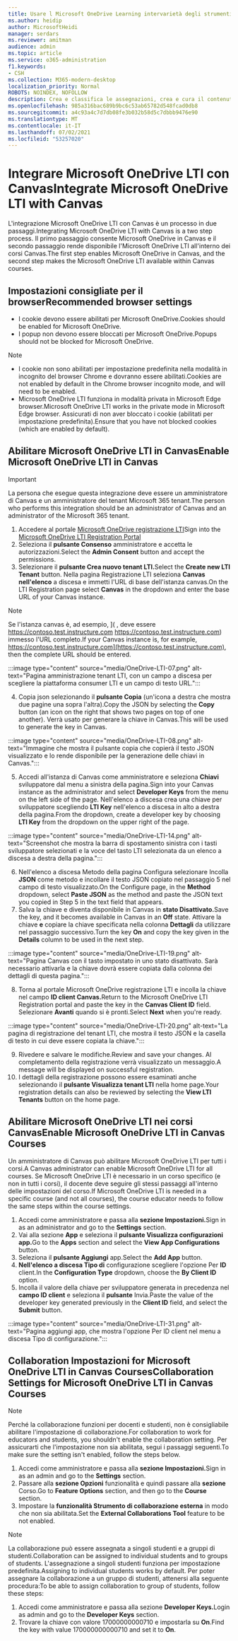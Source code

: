 ```yaml
---
title: Usare l Microsoft OneDrive Learning intervarietà degli strumenti di distribuzione
ms.author: heidip
author: MicrosoftHeidi
manager: serdars
ms.reviewer: amitman
audience: admin
ms.topic: article
ms.service: o365-administration
f1.keywords:
- CSH
ms.collection: M365-modern-desktop
localization_priority: Normal
ROBOTS: NOINDEX, NOFOLLOW
description: Crea e classifica le assegnazioni, crea e cura il contenuto del corso e collabora ai file in tempo reale con la nuova app Microsoft OneDrive Learning Tools Interoperability App.
ms.openlocfilehash: 985a316bac689b9bc6c53ab65782d548fcad0db8
ms.sourcegitcommit: a4c93a4c7d7db08fe3b032b58d5c7dbbb9476e90
ms.translationtype: MT
ms.contentlocale: it-IT
ms.lasthandoff: 07/02/2021
ms.locfileid: "53257020"
---
```

# <a name="integrate-microsoft-onedrive-lti-with-canvas"></a><span data-ttu-id="09426-103">Integrare Microsoft OneDrive LTI con Canvas</span><span class="sxs-lookup"><span data-stu-id="09426-103">Integrate Microsoft OneDrive LTI with Canvas</span></span>

<span data-ttu-id="09426-104">L'integrazione Microsoft OneDrive LTI con Canvas è un processo in due passaggi.</span><span class="sxs-lookup"><span data-stu-id="09426-104">Integrating Microsoft OneDrive LTI with Canvas is a two step process.</span></span> <span data-ttu-id="09426-105">Il primo passaggio consente Microsoft OneDrive in Canvas e il secondo passaggio rende disponibile l'Microsoft OneDrive LTI all'interno dei corsi Canvas.</span><span class="sxs-lookup"><span data-stu-id="09426-105">The first step enables Microsoft OneDrive in Canvas, and the second step makes the Microsoft OneDrive LTI available within Canvas courses.</span></span>

## <a name="recommended-browser-settings"></a><span data-ttu-id="09426-106">Impostazioni consigliate per il browser</span><span class="sxs-lookup"><span data-stu-id="09426-106">Recommended browser settings</span></span>

- <span data-ttu-id="09426-107">I cookie devono essere abilitati per Microsoft OneDrive.</span><span class="sxs-lookup"><span data-stu-id="09426-107">Cookies should be enabled for Microsoft OneDrive.</span></span>
- <span data-ttu-id="09426-108">I popup non devono essere bloccati per Microsoft OneDrive.</span><span class="sxs-lookup"><span data-stu-id="09426-108">Popups should not be blocked for Microsoft OneDrive.</span></span>

> [!NOTE]
> - <span data-ttu-id="09426-109">I cookie non sono abilitati per impostazione predefinita nella modalità in incognito del browser Chrome e dovranno essere abilitati.</span><span class="sxs-lookup"><span data-stu-id="09426-109">Cookies are not enabled by default in the Chrome browser incognito mode, and will need to be enabled.</span></span>
> - <span data-ttu-id="09426-110">Microsoft OneDrive LTI funziona in modalità privata in Microsoft Edge browser.</span><span class="sxs-lookup"><span data-stu-id="09426-110">Microsoft OneDrive LTI works in the private mode in Microsoft Edge browser.</span></span> <span data-ttu-id="09426-111">Assicurati di non aver bloccato i cookie (abilitati per impostazione predefinita).</span><span class="sxs-lookup"><span data-stu-id="09426-111">Ensure that you have not blocked cookies (which are enabled by default).</span></span>

## <a name="enable-microsoft-onedrive-lti-in-canvas"></a><span data-ttu-id="09426-112">Abilitare Microsoft OneDrive LTI in Canvas</span><span class="sxs-lookup"><span data-stu-id="09426-112">Enable Microsoft OneDrive LTI in Canvas</span></span>

> [!IMPORTANT]
> <span data-ttu-id="09426-113">La persona che esegue questa integrazione deve essere un amministratore di Canvas e un amministratore del tenant Microsoft 365 tenant.</span><span class="sxs-lookup"><span data-stu-id="09426-113">The person who performs this integration should be an administrator of Canvas and an administrator of the Microsoft 365 tenant.</span></span>

1. <span data-ttu-id="09426-114">Accedere al portale <a href="https://onedrivelti.microsoft.com/admin" target="_blank">Microsoft OneDrive registrazione LTI</a></span><span class="sxs-lookup"><span data-stu-id="09426-114">Sign into the <a href="https://onedrivelti.microsoft.com/admin" target="_blank">Microsoft OneDrive LTI Registration Portal</a></span></span>
1. <span data-ttu-id="09426-115">Seleziona il **pulsante Consenso** amministratore e accetta le autorizzazioni.</span><span class="sxs-lookup"><span data-stu-id="09426-115">Select the **Admin Consent** button and accept the permissions.</span></span>
1. <span data-ttu-id="09426-116">Selezionare il **pulsante Crea nuovo tenant LTI.**</span><span class="sxs-lookup"><span data-stu-id="09426-116">Select the **Create new LTI Tenant** button.</span></span> <span data-ttu-id="09426-117">Nella pagina Registrazione LTI seleziona **Canvas nell'elenco** a discesa e immetti l'URL di base dell'istanza canvas.</span><span class="sxs-lookup"><span data-stu-id="09426-117">On the LTI Registration page select **Canvas** in the dropdown and enter the base URL of your Canvas instance.</span></span>

> [!NOTE]
> <span data-ttu-id="09426-118">Se l'istanza canvas è, ad esempio, ]( , deve essere https://contoso.test.instructure.com https://contoso.test.instructure.com) immesso l'URL completo.</span><span class="sxs-lookup"><span data-stu-id="09426-118">If your Canvas instance is, for example, https://contoso.test.instructure.com](https://contoso.test.instructure.com), then the complete URL should be entered.</span></span>

:::image type="content" source="media/OneDrive-LTI-07.png" alt-text="Pagina amministrazione tenant LTI, con un campo a discesa per scegliere la piattaforma consumer LTI e un campo di testo URL.":::

4. <span data-ttu-id="09426-120">Copia json selezionando il **pulsante Copia** (un'icona a destra che mostra due pagine una sopra l'altra).</span><span class="sxs-lookup"><span data-stu-id="09426-120">Copy the JSON by selecting the **Copy** button (an icon on the right that shows two pages on top of one another).</span></span> <span data-ttu-id="09426-121">Verrà usato per generare la chiave in Canvas.</span><span class="sxs-lookup"><span data-stu-id="09426-121">This will be used to generate the key in Canvas.</span></span>

:::image type="content" source="media/OneDrive-LTI-08.png" alt-text="Immagine che mostra il pulsante copia che copierà il testo JSON visualizzato e lo rende disponibile per la generazione delle chiavi in Canvas.":::

5. <span data-ttu-id="09426-123">Accedi all'istanza di Canvas come amministratore e seleziona **Chiavi** sviluppatore dal menu a sinistra della pagina.</span><span class="sxs-lookup"><span data-stu-id="09426-123">Sign into your Canvas instance as the administrator and select **Developer Keys** from the menu on the left side of the page.</span></span> <span data-ttu-id="09426-124">Nell'elenco a discesa crea una chiave per sviluppatore scegliendo **LTI Key** nell'elenco a discesa in alto a destra della pagina.</span><span class="sxs-lookup"><span data-stu-id="09426-124">From the dropdown, create a developer key by choosing **LTI Key** from the dropdown on the upper right of the page.</span></span>

:::image type="content" source="media/OneDrive-LTI-14.png" alt-text="Screenshot che mostra la barra di spostamento sinistra con i tasti sviluppatore selezionati e la voce del tasto LTI selezionata da un elenco a discesa a destra della pagina.":::

6. <span data-ttu-id="09426-126">Nell'elenco a discesa  Metodo della pagina Configura selezionare Incolla **JSON** come metodo e incollare il testo JSON copiato nel passaggio 5 nel campo di testo visualizzato.</span><span class="sxs-lookup"><span data-stu-id="09426-126">On the Configure page, in the **Method** dropdown, select **Paste JSON** as the method and paste the JSON text you copied in Step 5 in the text field that appears.</span></span>
7. <span data-ttu-id="09426-127">Salva la chiave e diventa disponibile in Canvas in **stato Disattivato.**</span><span class="sxs-lookup"><span data-stu-id="09426-127">Save the key, and it becomes available in Canvas in an **Off** state.</span></span> <span data-ttu-id="09426-128">Attivare la chiave **e** copiare la chiave specificata nella colonna **Dettagli** da utilizzare nel passaggio successivo.</span><span class="sxs-lookup"><span data-stu-id="09426-128">Turn the key **On** and copy the key given in the **Details** column to be used in the next step.</span></span>

:::image type="content" source="media/OneDrive-LTI-19.png" alt-text="Pagina Canvas con il tasto impostato in uno stato disattivato. Sarà necessario attivarla e la chiave dovrà essere copiata dalla colonna dei dettagli di questa pagina.":::

8. <span data-ttu-id="09426-130">Torna al portale Microsoft OneDrive registrazione LTI e incolla la chiave nel campo **ID client Canvas.**</span><span class="sxs-lookup"><span data-stu-id="09426-130">Return to the Microsoft OneDrive LTI Registration portal and paste the key in the **Canvas Client ID** field.</span></span> <span data-ttu-id="09426-131">Selezionare **Avanti** quando si è pronti.</span><span class="sxs-lookup"><span data-stu-id="09426-131">Select **Next** when you're ready.</span></span>

:::image type="content" source="media/OneDrive-LTI-20.png" alt-text="La pagina di registrazione del tenant LTI, che mostra il testo JSON e la casella di testo in cui deve essere copiata la chiave.":::

9. <span data-ttu-id="09426-133">Rivedere e salvare le modifiche.</span><span class="sxs-lookup"><span data-stu-id="09426-133">Review and save your changes.</span></span> <span data-ttu-id="09426-134">Al completamento della registrazione verrà visualizzato un messaggio.</span><span class="sxs-lookup"><span data-stu-id="09426-134">A message will be displayed on successful registration.</span></span>
10. <span data-ttu-id="09426-135">I dettagli della registrazione possono essere esaminati anche selezionando il **pulsante Visualizza tenant LTI** nella home page.</span><span class="sxs-lookup"><span data-stu-id="09426-135">Your registration details can also be reviewed by selecting the **View LTI Tenants** button on the home page.</span></span>

## <a name="enable-microsoft-onedrive-lti-in-canvas-courses"></a><span data-ttu-id="09426-136">Abilitare Microsoft OneDrive LTI nei corsi Canvas</span><span class="sxs-lookup"><span data-stu-id="09426-136">Enable Microsoft OneDrive LTI in Canvas Courses</span></span>

<span data-ttu-id="09426-137">Un amministratore di Canvas può abilitare Microsoft OneDrive LTI per tutti i corsi.</span><span class="sxs-lookup"><span data-stu-id="09426-137">A Canvas administrator can enable Microsoft OneDrive LTI for all courses.</span></span> <span data-ttu-id="09426-138">Se Microsoft OneDrive LTI è necessario in un corso specifico (e non in tutti i corsi), il docente deve seguire gli stessi passaggi all'interno delle impostazioni del corso.</span><span class="sxs-lookup"><span data-stu-id="09426-138">If Microsoft OneDrive LTI is needed in a specific course (and not all courses), the course educator needs to follow the same steps within the course settings.</span></span>

1. <span data-ttu-id="09426-139">Accedi come amministratore e passa alla **sezione Impostazioni.**</span><span class="sxs-lookup"><span data-stu-id="09426-139">Sign in as an administrator and go to the **Settings** section.</span></span>
2. <span data-ttu-id="09426-140">Vai alla sezione **App** e seleziona il **pulsante Visualizza configurazioni app.**</span><span class="sxs-lookup"><span data-stu-id="09426-140">Go to the **Apps** section and select the **View App Configurations** button.</span></span>
3. <span data-ttu-id="09426-141">Seleziona il **pulsante Aggiungi** app.</span><span class="sxs-lookup"><span data-stu-id="09426-141">Select the **Add App** button.</span></span>
4. <span data-ttu-id="09426-142">**Nell'elenco a discesa Tipo di** configurazione scegliere l'opzione Per **ID** client.</span><span class="sxs-lookup"><span data-stu-id="09426-142">In the **Configuration Type** dropdown, choose the **By Client ID** option.</span></span>
5. <span data-ttu-id="09426-143">Incolla il valore della chiave per sviluppatore generata in precedenza nel **campo ID client** e seleziona il **pulsante** Invia.</span><span class="sxs-lookup"><span data-stu-id="09426-143">Paste the value of the developer key generated previously in the **Client ID** field, and select the **Submit** button.</span></span>

:::image type="content" source="media/OneDrive-LTI-31.png" alt-text="Pagina aggiungi app, che mostra l'opzione Per ID client nel menu a discesa Tipo di configurazione.":::

## <a name="collaboration-settings-for-microsoft-onedrive-lti-in-canvas-courses"></a><span data-ttu-id="09426-145">Collaboration Impostazioni for Microsoft OneDrive LTI in Canvas Courses</span><span class="sxs-lookup"><span data-stu-id="09426-145">Collaboration Settings for Microsoft OneDrive LTI in Canvas Courses</span></span>

> [!NOTE]
> <span data-ttu-id="09426-146">Perché la collaborazione funzioni per docenti e studenti, non è consigliabile abilitare l'impostazione di collaborazione.</span><span class="sxs-lookup"><span data-stu-id="09426-146">For collaboration to work for educators and students, you shouldn't enable the collaboration setting.</span></span> <span data-ttu-id="09426-147">Per assicurarti che l'impostazione non sia abilitata, segui i passaggi seguenti.</span><span class="sxs-lookup"><span data-stu-id="09426-147">To make sure the setting isn't enabled, follow the steps below.</span></span>

1. <span data-ttu-id="09426-148">Accedi come amministratore e passa alla **sezione Impostazioni.**</span><span class="sxs-lookup"><span data-stu-id="09426-148">Sign in as an admin and go to the **Settings** section.</span></span>
1. <span data-ttu-id="09426-149">Passare alla **sezione Opzioni** funzionalità e quindi passare alla **sezione** Corso.</span><span class="sxs-lookup"><span data-stu-id="09426-149">Go to **Feature Options** section, and then go to the **Course** section.</span></span>
1. <span data-ttu-id="09426-150">Impostare la **funzionalità Strumento di collaborazione esterna** in modo che non sia abilitata.</span><span class="sxs-lookup"><span data-stu-id="09426-150">Set the **External Collaborations Tool** feature to be not enabled.</span></span>

> [!NOTE]
> <span data-ttu-id="09426-151">La collaborazione può essere assegnata a singoli studenti e a gruppi di studenti.</span><span class="sxs-lookup"><span data-stu-id="09426-151">Collaboration can be assigned to individual students and to groups of students.</span></span> <span data-ttu-id="09426-152">L'assegnazione a singoli studenti funziona per impostazione predefinita.</span><span class="sxs-lookup"><span data-stu-id="09426-152">Assigning to individual students works by default.</span></span> <span data-ttu-id="09426-153">Per poter assegnare la collaborazione a un gruppo di studenti, attenersi alla seguente procedura:</span><span class="sxs-lookup"><span data-stu-id="09426-153">To be able to assign collaboration to group of students, follow these steps:</span></span>

1. <span data-ttu-id="09426-154">Accedi come amministratore e passa alla sezione **Developer Keys.**</span><span class="sxs-lookup"><span data-stu-id="09426-154">Login as admin and go to the **Developer Keys** section.</span></span>
1. <span data-ttu-id="09426-155">Trovare la chiave con valore 17000000000710 e impostarla su **On**.</span><span class="sxs-lookup"><span data-stu-id="09426-155">Find the key with value 170000000000710 and set it to **On**.</span></span>
